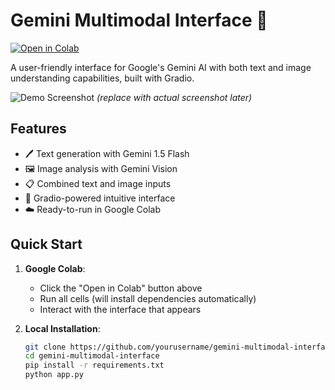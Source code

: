 # Gemini Multimodal Interface 🌟

[![Open in Colab](https://colab.research.google.com/assets/colab-badge.svg)](https://colab.research.google.com/github/yourusername/gemini-multimodal-interface/blob/main/gemini_interface.ipynb)

A user-friendly interface for Google's Gemini AI with both text and image understanding capabilities, built with Gradio.

![Demo Screenshot](demo-screenshot.png) *(replace with actual screenshot later)*

## Features

- 🖊️ Text generation with Gemini 1.5 Flash
- 🖼️ Image analysis with Gemini Vision
- 📋 Combined text and image inputs
- 🎨 Gradio-powered intuitive interface
- ☁️ Ready-to-run in Google Colab

## Quick Start

1. **Google Colab**:
   - Click the "Open in Colab" button above
   - Run all cells (will install dependencies automatically)
   - Interact with the interface that appears

2. **Local Installation**:
   ```bash
   git clone https://github.com/yourusername/gemini-multimodal-interface.git
   cd gemini-multimodal-interface
   pip install -r requirements.txt
   python app.py